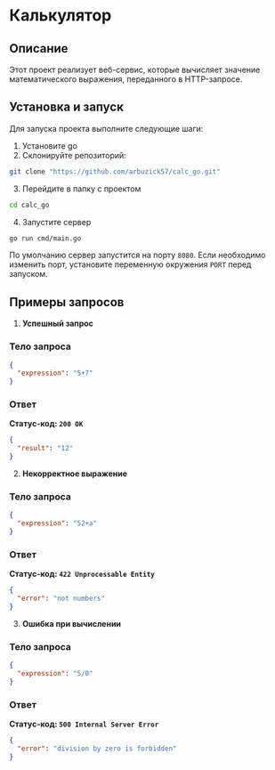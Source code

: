 # Калькулятор

## Описание

Этот проект реализует веб-сервис, которые вычисляет значение математического выражения, переданного в HTTP-запросе.

## Установка и запуск

Для запуска проекта выполните следующие шаги:

1. Установите go
2. Склонируйте репозиторий:

```bash
git clone "https://github.com/arbuzick57/calc_go.git"
```

3. Перейдите в папку с проектом

```bash
cd calc_go
```

4. Запустите сервер

```bash
go run cmd/main.go
```

По умолчанию сервер запустится на порту `8080`. Если необходимо изменить порт, установите переменную окружения `PORT` перед запуском.

## Примеры запросов

1. **Успешный запрос**

### Тело запроса

```json
{
  "expression": "5+7"
}
```

### Ответ

**Статус-код: `200 OK`**

```json
{
  "result": "12"
}
```

2. **Некорректное выражение**

### Тело запроса

```json
{
  "expression": "52+a"
}
```

### Ответ

**Статус-код: `422 Unprocessable Entity`**

```json
{
  "error": "not numbers"
}
```

3. **Ошибка при вычислении**

### Тело запроса

```json
{
  "expression": "5/0"
}
```

### Ответ

**Статус-код: `500 Internal Server Error`**

```json
{
  "error": "division by zero is forbidden"
}
```
